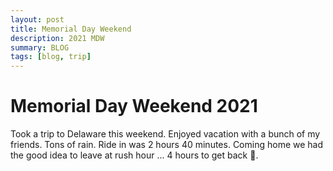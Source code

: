 ```yaml
---
layout: post
title: Memorial Day Weekend
description: 2021 MDW
summary: BLOG
tags: [blog, trip]
---
```


# Memorial Day Weekend 2021
Took a trip to Delaware this weekend. Enjoyed vacation with a bunch of my friends. Tons of rain. Ride in was 2 hours 40 minutes. Coming home we had the good idea to leave at rush hour ... 4 hours to get back 🤦.
